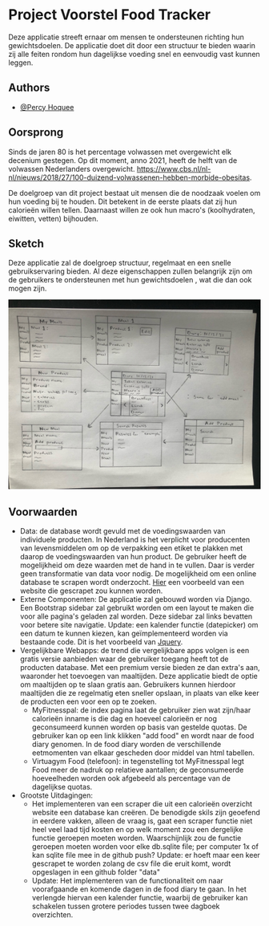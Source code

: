 
# Project Voorstel Food Tracker
Deze applicatie streeft ernaar om mensen te ondersteunen richting
hun gewichtsdoelen. 
De applicatie doet dit door een structuur te bieden waarin zij alle 
feiten rondom hun dagelijkse voeding snel en eenvoudig vast kunnen
leggen.










## Authors

- [@Percy Hoquee](https://github.com/PercyHoquee)


## Oorsprong
Sinds de jaren 80 is het percentage volwassen met overgewicht 
elk decenium gestegen. 
Op dit moment, anno 2021, heeft de helft van de volwassen
Nederlanders overgewicht. 
https://www.cbs.nl/nl-nl/nieuws/2018/27/100-duizend-volwassenen-hebben-morbide-obesitas.

De doelgroep van dit project bestaat uit mensen die de noodzaak
voelen om hun voeding bij te houden. 
Dit betekent in de eerste plaats dat zij hun calorieën willen 
tellen. 
Daarnaast willen ze ook hun macro's (koolhydraten, eiwitten,
vetten) bijhouden.
 
## Sketch
Deze applicatie zal de doelgroep structuur, regelmaat en een
snelle gebruikservaring bieden. 
Al deze eigenschappen zullen belangrijk zijn om de gebruikers 
te ondersteunen met hun gewichtsdoelen
, wat die dan ook mogen zijn.

![Food Tracker](doc/foto_proposal.jpeg)
## Voorwaarden
- Data: 
    de database wordt gevuld met de voedingswaarden van individuele
    producten. In Nederland is het verplicht voor producenten van
    levensmiddelen om op de verpakking een etiket te plakken met
    daarop de voedingswaarden van hun product.
    De gebruiker heeft de mogelijkheid om deze waarden met de 
    hand in te vullen. 
    Daar is verder geen transformatie van data 
    voor nodig. 
    De mogelijkheid om een online database te scrapen 
    wordt onderzocht. [Hier](https://www.calorietabel.nl/index.php?idd=a)
    een voorbeeld van een website die 
    gescrapet zou kunnen worden. 
- Externe Componenten:
    De applicatie zal gebouwd worden via Django. Een 
    Bootstrap sidebar zal gebruikt worden om een layout te maken
    die voor alle pagina's geladen zal worden. 
    Deze sidebar zal links bevatten voor betere site navigatie.
    Update: een kalender functie (datepicker) om een datum te 
    kunnen kiezen, kan geïmplementeerd worden via bestaande code.
    Dit is het voorbeeld van [Jquery](https://jqueryui.com/datepicker/). 
- Vergelijkbare Webapps: 
    de trend die vergelijkbare apps volgen is een gratis versie 
    aanbieden waar de gebruiker toegang heeft tot de producten 
    database. 
    Met een premium versie bieden ze dan extra's aan, waaronder 
    het toevoegen van maaltijden. Deze applicatie biedt de optie om
    maaltijden op te slaan gratis aan. Gebruikers kunnen hierdoor 
    maaltijden die ze regelmatig eten sneller opslaan, in plaats
    van elke keer de producten een voor een op te zoeken.
    - MyFitnesspal: 
        de index pagina laat de gebruiker zien wat zijn/haar 
        calorieën inname is die dag en hoeveel calorieën er nog 
        geconsumeerd kunnen worden op basis van gestelde quotas.
        De gebruiker kan op een link klikken "add food" en wordt 
        naar de food diary genomen. 
        In de food diary worden de verschillende eetmomenten van 
        elkaar gescheden door middel van html tabellen. 
    - Virtuagym Food (telefoon): 
        in tegenstelling tot MyFitnesspal legt Food meer de nadruk
        op relatieve aantallen; de geconsumeerde hoeveelheden worden
        ook afgebeeld als percentage van de dagelijkse quotas.
- Grootste Uitdagingen:
    - Het implementeren van een scraper die uit een calorieën 
    overzicht website een database kan creëren. 
    De benodigde skils zijn geoefend in eerdere vakken, alleen de
    vraag is, gaat een scraper functie niet heel veel laad tijd 
    kosten en op welk moment zou een dergelijke functie geroepen
    moeten worden. 
    Waarschijnlijk zou de functie geroepen moeten worden voor elke 
    db.sqlite file; 
    per computer 1x of kan sqlite file mee in de github push?
    Update: er hoeft maar een keer gescrapet te worden zolang de csv
    file die eruit komt, wordt opgeslagen in een github folder "data"
    - Update: Het implementeren van de functionaliteit om naar 
    voorafgaande en komende dagen in de food diary te gaan.
    In het verlengde hiervan een kalender functie, waarbij de
    gebruiker kan schakelen tussen grotere periodes tussen twee
    dagboek overzichten.
    
